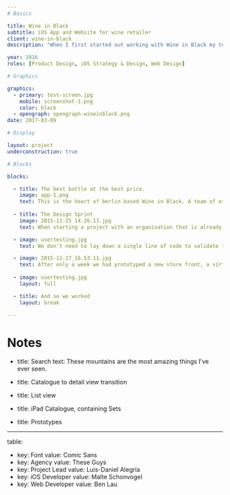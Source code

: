 ```yaml
---
# Basics

title: Wine in Black
subtitle: iOS App and Website for wine retailer
client: wine-in-black
description: "When I first started out working with Wine in Black my team was briefed with designing, develop and launching the next generation wine purchasing App. What we released wasn't just a shop in the App Store but arguably the fastest and easiest way to purchase wine – ever."

year: 2016
roles: [Product Design, iOS Strategy & Design, Web Design]

# Graphics

graphics:
  - primary: test-screen.jpg
    mobile: screenshot-1.png
    color: black
  - opengraph: opengraph-wineinblack.png
date: 2017-03-09

# Display

layout: project
underconstruction: true

# Blocks

blocks:

  - title: The best bottle at the best price.    
    image: app-1.png
    text: This is the heart of berlin based Wine in Black. A team of experts sample hundreds of bottles of wine — they have the best job in the world — and selects only a few for the shop.   Available to order or re-order
  
  - title: The Design Sprint
    image: 2015-11-25 14.26.13.jpg
    text: When starting a project with an organisation that is already has a foundation to build from, we can save a lot of time and build a lot of momentum if we take the time to fully uncover the current status and current project. This photo was taken on the first day of our Design Sprint where the product owners gets a chance to talk about what the status quo is. 

  - image: usertesting.jpg
    text: We don't need to lay down a single line of code to validate the most essential concepts. With modern tools like InVision, Marvel or Flinto we can have invaluable conversations with customers and team members in other departments.

  - image: 2015-11-27_16.53.11.jpg
    text: After only a week we had prototyped a new store front, a virtual wine cellar, and a taste guide flow. This could then be tested and the recorded.
    
  - image: usertesting.jpg
    layout: full

  - title: And so we worked
    layout: break

---
```


# Notes 

  - title: Search
    text: These mountains are the most amazing things I've ever seen.

  - title: Catalogue to detail view transition

  - title: List view

  - title: iPad Catalogue, containing Sets

  - title: Prototypes

- - -

  table:
  - key: Font
    value: Comic Sans
  - key: Agency
    value: These Guys
  - key: Project Lead
    value: Luis-Daniel Alegría
  - key: iOS Developer
    value: Malte Schonvogel
  - key: Web Developer
    value: Ben Lau